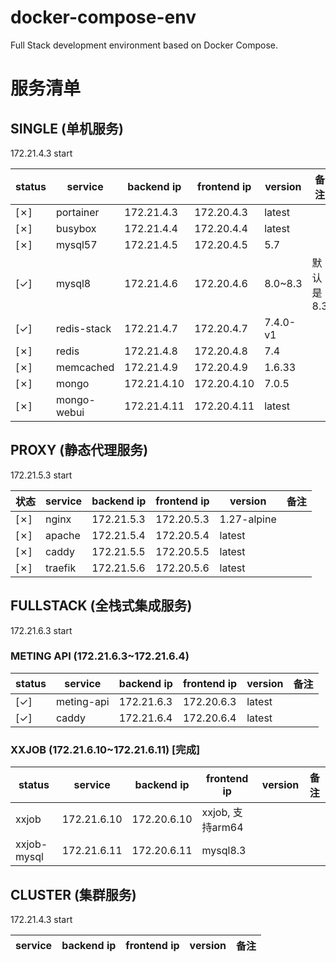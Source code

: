 # docker-compose-env
Full Stack development environment based on Docker Compose.

# 服务清单
## SINGLE (单机服务)
172.21.4.3 start

| status | service | backend ip | frontend ip | version | 备注 |
|---|---|---|---|---|---|
| [&cross;] | portainer | 172.21.4.3 | 172.20.4.3 | latest | |
| [&cross;] | busybox | 172.21.4.4 | 172.20.4.4 | latest | |
| [&cross;] | mysql57 | 172.21.4.5 | 172.20.4.5 | 5.7 | |
| [&check;] | mysql8 | 172.21.4.6 | 172.20.4.6 | 8.0~8.3 | 默认是 8.3 |
| [&check;] | redis-stack | 172.21.4.7 | 172.20.4.7 | 7.4.0-v1 | |
| [&cross;] | redis | 172.21.4.8 | 172.20.4.8 | 7.4 | |
| [&cross;] | memcached | 172.21.4.9 | 172.20.4.9 | 1.6.33 | |
| [&cross;] | mongo | 172.21.4.10 | 172.20.4.10 | 7.0.5 | |
| [&cross;] | mongo-webui | 172.21.4.11 | 172.20.4.11 | latest | |

## PROXY (静态代理服务) 
172.21.5.3 start

| 状态 | service | backend ip | frontend ip | version | 备注 |
|---|---|---|---|---|---|
| [&cross;] | nginx | 172.21.5.3 | 172.20.5.3 | 1.27-alpine | |
| [&cross;] | apache | 172.21.5.4 | 172.20.5.4 | latest | |
| [&cross;] | caddy | 172.21.5.5 | 172.20.5.5 | latest | |
| [&cross;] | traefik | 172.21.5.6 | 172.20.5.6 | latest | |

## FULLSTACK (全栈式集成服务)
172.21.6.3 start

### METING API (172.21.6.3~172.21.6.4)
| status | service | backend ip | frontend ip | version | 备注 |
|---|---|---|---|---|---|
| [&check;] | meting-api | 172.21.6.3 | 172.20.6.3 | latest | |
| [&check;] | caddy | 172.21.6.4 | 172.20.6.4 | latest | | |

### XXJOB (172.21.6.10~172.21.6.11) [完成]
| status | service | backend ip | frontend ip | version | 备注 |
|---|---|---|---|---|---|
| xxjob | 172.21.6.10 | 172.20.6.10 | xxjob, 支持arm64 | |
| xxjob-mysql | 172.21.6.11 | 172.20.6.11 | mysql8.3 | |

## CLUSTER (集群服务)
172.21.4.3 start

| service | backend ip | frontend ip | version | 备注 |
|---|---|---|---|---|
